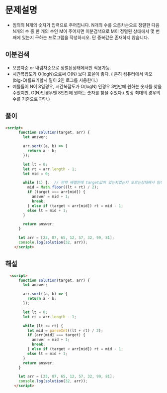 # 문제설명
- 임의의 N개의 숫자가 입력으로 주어집니다. N개의 수를 오름차순으로 정렬한 다음 N개의 수 중 한 개의 수인 M이 주어지면 이분검색으로 M이 정렬된 상태에서 몇 번째에 있는지 구하는 프로그램을 작성하시오. 단 중복값은 존재하지 않습니다.
 
 
## 이분검색 
- 오름차순 or 내림차순으로 정렬된상태에서만 적용가능.
- 시간복잡도가 O(logN)으로써 O(N) 보다 효율이 좋다. ( 흔히 컴퓨터에서 빅오(big-O)를표기할시 밑이 2인 로그를 사용한다.)
- 예를들어 N이 8일경우, 시간복잡도가 O(logN) 인경우 3번만에 원하는 숫자를 찾을 수있지만, O(N)인경우엔 8번만에 원하는 숫자를 찾을 수있다.( 항상 최대의 경우의수를 기준으로 판단.)


## 풀이 
```html 
<script>
      function solution(target, arr) {
        let answer;

        arr.sort((a, b) => {
          return a - b;
        });

        let lt = 0;
        let rt = arr.length - 1;
        let mid = 0;

        while (1) {.  // 만약 배열안에 target값이 있는지없는지 모르는상태에서 탐하게되었을시, 해설과같은 lt <= rt로 조건을 설정하지않게된다면 무한루프에 빠지게된다.
          mid = Math.floor((lt + rt) / 2);
          if (target === arr[mid]) {
            answer = mid + 1;
            break;
          } else if (target < arr[mid]) rt = mid - 1;
          else lt = mid + 1;
        }

        return answer;
      }

      let arr = [23, 87, 65, 12, 57, 32, 99, 81];
      console.log(solution(32, arr));
    </script>
```


## 해설
```html
  <script>
      function solution(target, arr) {
        let answer;

        arr.sort((a, b) => {
          return a - b;
        });

        let lt = 0;
        let rt = arr.length - 1;

        while (lt <= rt) {
          let mid = parseInt((lt + rt) / 2);
          if (arr[mid] === target) {
            answer = mid + 1;
            break;
          } else if (target < arr[mid]) rt = mid - 1;
          else lt = mid + 1;
        }
        return answer;
      }

      let arr = [23, 87, 65, 12, 57, 32, 99, 81];
      console.log(solution(32, arr));
    </script>
```
















